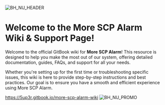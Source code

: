 ![BH_NU_HEADER](https://github.com/user-attachments/assets/97213516-058c-4f7f-994d-35631b77b145)
# Welcome to the More SCP Alarm Wiki & Support Page!

Welcome to the official GitBook wiki for **More SCP Alarm**! This resource is designed to help you make the most out of our system, offering detailed documentation, guides, FAQs, and support for all your needs.

Whether you're setting up for the first time or troubleshooting specific issues, this wiki is here to provide step-by-step instructions and best practices. Our goal is to ensure you have a smooth and efficient experience using More SCP Alarm.

https://5up3r.gitbook.io/more-scp-alarm-wiki
![[BH_NU_PROMO](https://github.com/user-attachments/assets/2be93b59-38ab-4e66-b579-67ad77a17663)](https://5up3r.gitbook.io/more-scp-alarm-wiki)
